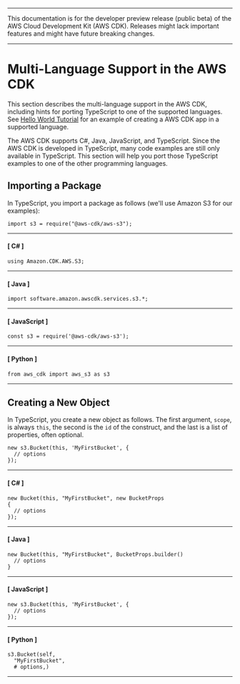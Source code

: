 --------

This documentation is for the developer preview release \(public beta\) of the AWS Cloud Development Kit \(AWS CDK\)\. Releases might lack important features and might have future breaking changes\.

--------

# Multi\-Language Support in the AWS CDK<a name="multiple_languages"></a>

This section describes the multi\-language support in the AWS CDK, including hints for porting TypeScript to one of the supported languages\. See [Hello World Tutorial](getting_started.md#hello_world_tutorial) for an example of creating a AWS CDK app in a supported language\.

The AWS CDK supports C\#, Java, JavaScript, and TypeScript\. Since the AWS CDK is developed in TypeScript, many code examples are still only available in TypeScript\. This section will help you port those TypeScript examples to one of the other programming languages\.

## Importing a Package<a name="multiple_languages_import"></a>

In TypeScript, you import a package as follows \(we'll use Amazon S3 for our examples\):

```
import s3 = require("@aws-cdk/aws-s3");
```

------
#### [ C\# ]

```
using Amazon.CDK.AWS.S3;
```

------
#### [ Java ]

```
import software.amazon.awscdk.services.s3.*;
```

------
#### [ JavaScript ]

```
const s3 = require('@aws-cdk/aws-s3');
```

------
#### [ Python ]

```
from aws_cdk import aws_s3 as s3
```

------

## Creating a New Object<a name="multiple_languages_new"></a>

In TypeScript, you create a new object as follows\. The first argument, `scope`, is always `this`, the second is the `id` of the construct, and the last is a list of properties, often optional\.

```
new s3.Bucket(this, 'MyFirstBucket', {
  // options
});
```

------
#### [ C\# ]

```
new Bucket(this, "MyFirstBucket", new BucketProps
{
  // options
});
```

------
#### [ Java ]

```
new Bucket(this, "MyFirstBucket", BucketProps.builder()
  // options
}
```

------
#### [ JavaScript ]

```
new s3.Bucket(this, 'MyFirstBucket', {
  // options
});
```

------
#### [ Python ]

```
s3.Bucket(self, 
  "MyFirstBucket", 
  # options,)
```

------